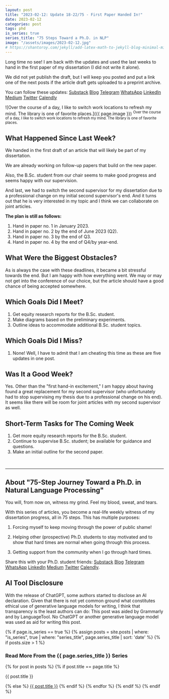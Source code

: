 ```yaml
---
layout: post
title: "2023-02-12: Update 18-22/75 - First Paper Handed In!"
date: 2023-02-12
categories: post
tags: phd
is_series: true
series_title: "75 Steps Toward a Ph.D. in NLP"
image: "/assets/images/2023-02-12.jpg"
# https://shantoroy.com/jekyll/add-latex-math-to-jekyll-blog-minimal-mistakes/
---
```

<script type="text/javascript" async
    src="https://cdnjs.cloudflare.com/ajax/libs/mathjax/2.7.6/MathJax.js?config=TeX-MML-AM_CHTML">
</script>

<script type="text/x-mathjax-config">
    MathJax.Hub.Config({
        extensions: ["tex2jax.js"],
        jax: ["input/TeX", "output/HTML-CSS"],
        tex2jax: {
        inlineMath: [ ['$','$'], ["\\(","\\)"] ],
        displayMath: [ ['$$','$$'], ["\\[","\\]"] ],
        processEscapes: true
        },
        "HTML-CSS": { availableFonts: ["TeX"] }
    });
</script>

Long time no see! I am back with the updates and used the last weeks to hand in the first paper of my dissertation (I did not write it alone).

We did not yet publish the draft, but I will keep you posted and put a link one of the next posts if the article draft gets uploaded to a preprint archive.

You can follow these updates: [Substack](https://nlpjourney.substack.com/) [Blog](https://janspoerer.github.io/phdstudies/) [Telegram](https://t.me/+gmkAaVlKPh4xZTky) [WhatsApp](https://chat.whatsapp.com/F6901LMMJWIGlxrahkgBcq) [LinkedIn](https://www.linkedin.com/in/janspoerer/) [Medium](https://medium.com/@janspoerer/about) [Twitter](https://twitter.com/JanSpoerer) [Calendly](https://calendly.com/janspoerer/60m-private)

![Over the course of a day, I like to switch work locations to refresh my mind. The library is one of favorite places.]({{ page.image }})
<sup>Over the course of a day, I like to switch work locations to refresh my mind. The library is one of favorite places.</sup>

## What Happened Since Last Week?

We handed in the first draft of an article that will likely be part of my dissertation.

We are already working on follow-up papers that build on the new paper.

Also, the B.Sc. student from our chair seems to make good progress and seems happy with our supervision.

And last, we had to switch the second supervisor for my dissertation due to a professional change on my initial second supervisor's end. And it turns out that he is very interested in my topic and I think we can collaborate on joint articles.

**The plan is still as follows:**
<ol>
  <li>Hand in paper no. 1 in January 2023.</li>
  <li>Hand in paper no. 2 by the end of June 2023 (Q2).</li>
  <li>Hand in paper no. 3 by the end of Q3.</li>
  <li>Hand in paper no. 4 by the end of Q4/by year-end.</li>
</ol>

## What Were the Biggest Obstacles?

As is always the case with these deadlines, it became a bit stressful towards the end. But I am happy with how everything went. We may or may not get into the conference of our choice, but the article should have a good chance of being accepted somewhere.

## Which Goals Did I Meet?

<ol>
  <li>Get equity research reports for the B.Sc. student.</li>
  <li>Make diagrams based on the preliminary experiments.</li>
  <li>Outline ideas to accommodate additional B.Sc. student topics.</li>
</ol>

## Which Goals Did I Miss?

<ol>
  <li>None! Well, I have to admit that I am cheating this time as these are five updates in one post.</li>
</ol>

## Was It a Good Week?

Yes. Other than the "first hand-in excitement," I am happy about having found a great replacement for my second supervisor (who unfortunately had to stop supervising my thesis due to a professional change on his end). It seems like there will be room for joint articles with my second supervisor as well.

## Short-Term Tasks for The Coming Week

<ol>
  <li>Get more equity research reports for the B.Sc. student.</li>
  <li>Continue to supervise B.Sc. student; be available for guidance and questions.</li>
  <li>Make an initial outline for the second paper.</li>
</ol>

<br>

____________________________________

## About "75-Step Journey Toward a Ph.D. in Natural Language Processing"

You will, from now on, witness my grind. Feel my blood, sweat, and tears.

With this series of articles, you become a real-life weekly witness of my dissertation progress, all in 75 steps. This has multiple purposes:

1) Forcing myself to keep moving through the power of public shame!

2) Helping other (prospective) Ph.D. students to stay motivated and to show that hard times are normal when going through this process.

3) Getting support from the community when I go through hard times.

Share this with your Ph.D. student friends: [Substack](https://nlpjourney.substack.com/) [Blog](https://janspoerer.github.io/phdstudies/) [Telegram](https://t.me/+gmkAaVlKPh4xZTky) [WhatsApp](https://chat.whatsapp.com/F6901LMMJWIGlxrahkgBcq) [LinkedIn](https://www.linkedin.com/in/janspoerer/) [Medium](https://medium.com/@janspoerer/about) [Twitter](https://twitter.com/JanSpoerer) [Calendly](https://calendly.com/janspoerer/60m-private).

## AI Tool Disclosure

With the release of ChatGPT, some authors started to disclose an AI declaration. Given that there is not yet common ground what constitutes ethical use of generative language models for writing, I think that transparency is the least authors can do: This post was aided by Grammarly and by LanguageTool. No ChatGPT or another generative language model was used as aid for writing this post.

{% if page.is_series == true %}
    {% assign posts = site.posts | where: "is_series", true | where: "series_title", page.series_title | sort: 'date' %}
    {% if posts.size > 1 %}

<h3 class="text-success p-3 pb-0">Read More From the {{ page.series_title }} Series</h3>
        {% for post in posts %}
                {% if post.title == page.title %}
<p class="nav-link bullet-pointer mb-0">{{ post.title }}</p>
                {% else %}
<a class="nav-link bullet-hash" href="{{ post.url }}">{{ post.title }}</a>
                {% endif %}
        {% endfor %}
    {% endif %}
{% endif %}
